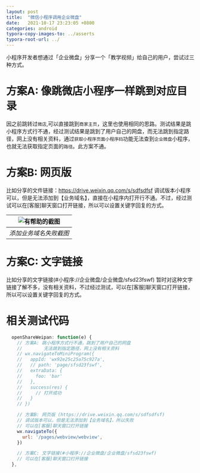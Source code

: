 ```yaml
---
layout: post
title:  "微信小程序调用企业微盘"
date:   2021-10-17 23:23:05 +0800
categories: android
typora-copy-images-to: ../asserts
typora-root-url: ../
---
```


小程序开发者想通过「企业微盘」分享一个「教学视频」给自己的用户，尝试过三种方式。

# 方案A: 像跳微店小程序一样跳到对应目录

因之前跳转过`微店`,可以直接跳到`商家主页`，这里也使用相同的思路。测试结果是跳小程序方式行不通，经过测试结果是跳到了用户自己的网盘，而无法跳到指定路径，网上没有相关资料，通过`获取小程序页面小程序码`功能无法查到`企业微盘`小程序，也就无法获取指定页面的`路径`。此方案不通。

# 方案B: 网页版

比如分享的文件链接：https://drive.weixin.qq.com/s/sdfsdfsf
调试版本小程序可以，但是无法添加到【业务域名】，直接在小程序内打开行不通。不过，经过测试可以在[客服]聊天窗口打开链接，所以可以设置关键字回复的方式。

| ![有帮助的截图](/assets/Selection_087.jpg) |
|:--:|
| *添加业务域名失败截图* |



# 方案C: 文字链接

比如分享的文字链接(#小程序://企业微盘/企业微盘/sfsd23fswf)
暂时对这种文字链接了解不多，没有相关资料，不过经过测试，可以在[客服]聊天窗口打开链接，所以可以设置关键字回复的方式。


# 相关测试代码
```js
  openShareWeipan: function(e) {
    // 方案A: 跳小程序方式行不通，跳到了用户自己的网盘
    //        无法跳到指定路径，网上没有相关资料
    // wx.navigateToMiniProgram({
    //   appId: 'wx92e25c25a75c927a',
    //   // path: 'page/sfsd23fswf',
    //   extraData: {
    //     foo: 'bar'
    //   },
    //   success(res) {
    //     // 打开成功
    //   }
    // })

    // 方案B: 网页版 (https://drive.weixin.qq.com/s/sdfsdfsf)
    // 调试版本可以，但是无法添加到【业务域名】，所以失败
    // 可以在[客服]聊天窗口打开链接
    wx.navigateTo({
      url: '/pages/webview/webview',
    })

    // 方案C: 文字链接(#小程序://企业微盘/企业微盘/sfsd23fswf)
    // 可以在[客服]聊天窗口打开链接
  },
```
